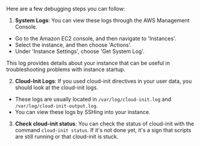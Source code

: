 
Here are a few debugging steps you can follow:

1. **System Logs**: You can view these logs through the AWS Management Console. 

- Go to the Amazon EC2 console, and then navigate to 'Instances'.
- Select the instance, and then choose 'Actions'.
- Under 'Instance Settings', choose 'Get System Log'.

This log provides details about your instance that can be useful in troubleshooting problems with instance startup.

2. **Cloud-Init Logs**: If you used cloud-init directives in your user data, you should look at the cloud-init logs.

- These logs are usually located in `/var/log/cloud-init.log` and `/var/log/cloud-init-output.log`.
- You can view these logs by SSHing into your instance.

3. **Check cloud-init status**: You can check the status of cloud-init with the command `cloud-init status`. If it's not done yet, it's a sign that scripts are still running or that cloud-init is stuck.



